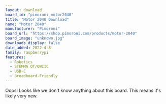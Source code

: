 ```yaml
---
layout: download
board_id: "pimoroni_motor2040"
title: "Motor 2040 Download"
name: "Motor 2040"
manufacturer: "Pimoroni"
board_url: "https://shop.pimoroni.com/products/motor-2040"
board_image: "unknown.jpg"
downloads_display: false
date_added: 2022-4-8
family: raspberrypi
features:
  - Robotics
  - STEMMA QT/QWIIC
  - USB-C
  - Breadboard-Friendly
---
```


Oops! Looks like we don't know anything about this board. This means it's likely very new.
